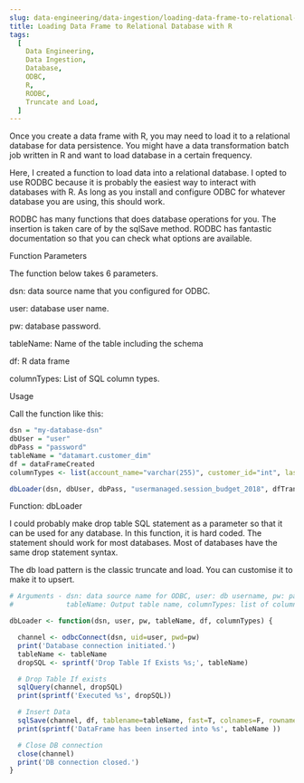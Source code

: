 ```yaml
---
slug: data-engineering/data-ingestion/loading-data-frame-to-relational-database-with-r
title: Loading Data Frame to Relational Database with R
tags:
  [
    Data Engineering,
    Data Ingestion,
    Database,
    ODBC,
    R,
    RODBC,
    Truncate and Load,
  ]
---
```


Once you create a data frame with R, you may need to load it to a relational database for data persistence. <!--truncate-->You might have a data transformation batch job written in R and want to load database in a certain frequency.

Here, I created a function to load data into a relational database. I opted to use RODBC because it is probably the easiest way to interact with databases with R. As long as you install and configure ODBC for whatever database you are using, this should work.

RODBC has many functions that does database operations for you. The insertion is taken care of by the sqlSave method. RODBC has fantastic documentation so that you can check what options are available.

Function Parameters

The function below takes 6 parameters.

dsn: data source name that you configured for ODBC.

user: database user name.

pw: database password.

tableName: Name of the table including the schema

df: R data frame

columnTypes: List of SQL column types.

Usage

Call the function like this:

```r
dsn = "my-database-dsn"
dbUser = "user"
dbPass = "password"
tableName = "datamart.customer_dim"
df = dataFrameCreated
columnTypes <- list(account_name="varchar(255)", customer_id="int", last_updated="date")

dbLoader(dsn, dbUser, dbPass, "usermanaged.session_budget_2018", dfTransformed, columnTypes)
```

Function: dbLoader

I could probably make drop table SQL statement as a parameter so that it can be used for any database. In this function, it is hard coded. The statement should work for most databases. Most of databases have the same drop statement syntax.

The db load pattern is the classic truncate and load. You can customise it to make it to upsert.

```r
# Arguments - dsn: data source name for ODBC, user: db username, pw: password, df: Input DataFrame,
#             tableName: Output table name, columnTypes: list of column definition

dbLoader <- function(dsn, user, pw, tableName, df, columnTypes) {

  channel <- odbcConnect(dsn, uid=user, pwd=pw)
  print('Database connection initiated.')
  tableName <- tableName
  dropSQL <- sprintf('Drop Table If Exists %s;', tableName)

  # Drop Table If exists
  sqlQuery(channel, dropSQL)
  print(sprintf('Executed %s', dropSQL))

  # Insert Data
  sqlSave(channel, df, tablename=tableName, fast=T, colnames=F, rownames = F, varTypes=columnTypes)
  print(sprintf('DataFrame has been inserted into %s', tableName ))

  # Close DB connection
  close(channel)
  print('DB connection closed.')
}
```
